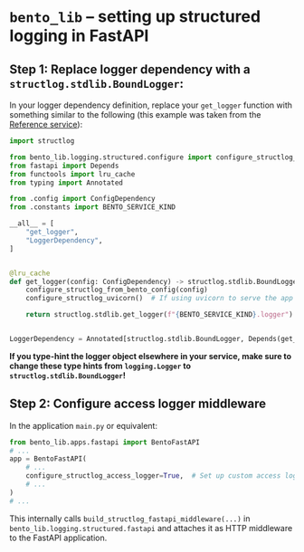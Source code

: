 # `bento_lib` – setting up structured logging in FastAPI

## Step 1: Replace logger dependency with a `structlog.stdlib.BoundLogger`:

In your logger dependency definition, replace your `get_logger` function with something similar to the following (this
example was taken from the [Reference service](https://github.com/bento-platform/bento_reference_service)):

```python
import structlog

from bento_lib.logging.structured.configure import configure_structlog_from_bento_config, configure_structlog_uvicorn
from fastapi import Depends
from functools import lru_cache
from typing import Annotated

from .config import ConfigDependency
from .constants import BENTO_SERVICE_KIND

__all__ = [
    "get_logger",
    "LoggerDependency",
]


@lru_cache
def get_logger(config: ConfigDependency) -> structlog.stdlib.BoundLogger:
    configure_structlog_from_bento_config(config)
    configure_structlog_uvicorn()  # If using uvicorn to serve the app

    return structlog.stdlib.get_logger(f"{BENTO_SERVICE_KIND}.logger")


LoggerDependency = Annotated[structlog.stdlib.BoundLogger, Depends(get_logger)]

```

**If you type-hint the logger object elsewhere in your service, make sure to change these type hints from 
`logging.Logger` to `structlog.stdlib.BoundLogger`!**


## Step 2: Configure access logger middleware

In the application `main.py` or equivalent:

```python
from bento_lib.apps.fastapi import BentoFastAPI
# ...
app = BentoFastAPI(
    # ...
    configure_structlog_access_logger=True,  # Set up custom access log middleware to replace the default Uvicorn one
    # ...
)
# ...
```

This internally calls `build_structlog_fastapi_middleware(...)` in `bento_lib.logging.structured.fastapi` and attaches
it as HTTP middleware to the FastAPI application.
